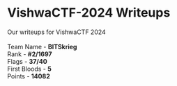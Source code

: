 # VishwaCTF-2024 Writeups
Our writeups for VishwaCTF 2024<br><br>
Team Name - **BITSkrieg**<br>
Rank - **#2/1697**<br>
Flags - **37/40**<br>
First Bloods - **5**<br>
Points - **14082**

